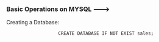 ### Basic Operations on MYSQL --->

Creating a Database:                      
                       
                       CREATE DATABASE IF NOT EXIST sales;
                     
